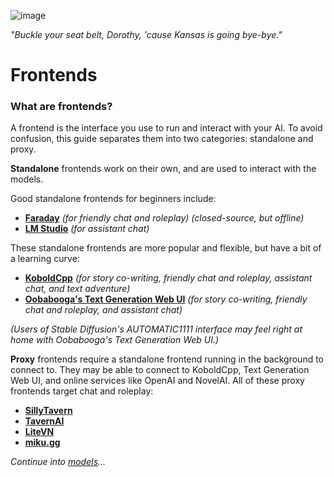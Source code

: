 ![image](https://user-images.githubusercontent.com/55674863/230695241-04ebc080-8fff-4d7e-9e8c-8d5168390150.png)

*"Buckle your seat belt, Dorothy, 'cause Kansas is going bye-bye."*

# Frontends

### What are frontends?

A frontend is the interface you use to run and interact with your AI. To avoid confusion, this guide separates them into two categories: standalone and proxy.

**Standalone** frontends work on their own, and are used to interact with the models.

Good standalone frontends for beginners include:
- **[Faraday](https://faraday.dev/)** *(for friendly chat and roleplay) (closed-source, but offline)*
- **[LM Studio](https://lmstudio.ai)** *(for assistant chat)*

These standalone frontends are more popular and flexible, but have a bit of a learning curve:
- **[KoboldCpp](https://github.com/LostRuins/koboldcpp)** *(for story co-writing, friendly chat and roleplay, assistant chat, and text adventure)*
- **[Oobabooga's Text Generation Web UI](https://github.com/oobabooga/text-generation-webui)** *(for story co-writing, friendly chat and roleplay, and assistant chat)*

*(Users of Stable Diffusion's AUTOMATIC1111 interface may feel right at home with Oobabooga's Text Generation Web UI.)*

**Proxy** frontends require a standalone frontend running in the background to connect to. They may be able to connect to KoboldCpp, Text Generation Web UI, and online services like OpenAI and NovelAI. All of these proxy frontends target chat and roleplay:
- **[SillyTavern](https://github.com/Cohee1207/SillyTavern)**
- **[TavernAI](https://github.com/TavernAI/TavernAI)**
- **[LiteVN](https://laika-ch.itch.io/laikas-litevn-ui-for-koboldai)**
- **[miku.gg](https://github.com/miku-gg/miku)**

*Continue into [models](models.md)...*
